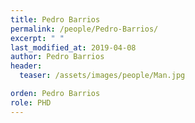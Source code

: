 ```yaml
---
title: Pedro Barrios
permalink: /people/Pedro-Barrios/
excerpt: " "
last_modified_at: 2019-04-08
author: Pedro Barrios
header:
  teaser: /assets/images/people/Man.jpg

orden: Pedro Barrios
role: PHD
---
```


